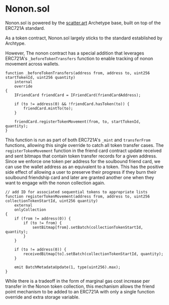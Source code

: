 # Nonon.sol

Nonon.sol is powered by the [scatter.art](https://scatter.art) Archetype base, built on top of the ERC721A standard.

As a token contract, Nonon.sol largely sticks to the standard established by Archtype.

However, The nonon contract has a special addition that leverages ERC721A's `_beforeTokenTransfers` function to
enable tracking of nonon movement across wallets.

```solidity
function _beforeTokenTransfers(address from, address to, uint256 startTokenId, uint256 quantity)
    internal
    override
{
    IFriendCard friendCard = IFriendCard(friendCardAddress);

    if (to != address(0) && !friendCard.hasToken(to)) {
        friendCard.mintTo(to);
    }

    friendCard.registerTokenMovement(from, to, startTokenId, quantity);
}
```

This function is run as part of both ERC721A's `_mint` and `transferFrom` functions, allowing this single override
to catch all token transfer cases.
The `registerTokenMovement` function in the friend card contract update received and sent bitmaps that contain
token transfer records for a given address. Since we enforce one token per address for the soulbound friend card, we
can use the wallet address as an equivalent to a token. This has the positive side effect of allowing a user to preserve their progress
if they burn their soulbound friendship card and later are granted another one when they want to engage with the nonon collection again.

```solidity
// add ID for associated sequential tokens to appropriate lists
function registerTokenMovement(address from, address to, uint256 collectionTokenStartId, uint256 quantity)
    external
    onlyCollection
{
    if (from != address(0)) {
        if (to != from) {
            sentBitmap[from].setBatch(collectionTokenStartId, quantity);
        }
    }

    if (to != address(0)) {
        receivedBitmap[to].setBatch(collectionTokenStartId, quantity);
    }

    emit BatchMetadataUpdate(1, type(uint256).max);
}
```

While there is a tradeoff in the form of marginal gas cost increase per transfer in the Nonon token collection,
this mechanism allows the friend point mechanism to be added to an ERC721A with only a single function override and extra storage variable.
